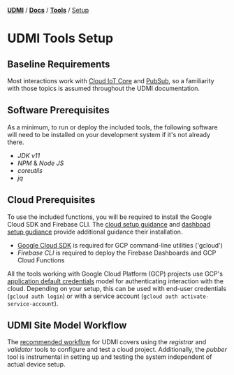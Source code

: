 [**UDMI**](../../) / [**Docs**](../) / [**Tools**](./)
/ [Setup](#)

# UDMI Tools Setup

## Baseline Requirements

Most interactions work with [Cloud IoT Core](https://cloud.google.com/iot/docs/) 
and [PubSub](https://cloud.google.com/pubsub/docs), so a familiarity with those 
topics is assumed throughout the UDMI documentation.

## Software Prerequisites

As a minimum, to run or deploy the included tools, the following software will need 
to be installed on your development system if it's not already there.

*   _JDK v11_
*   _NPM_ & _Node JS_
*   _coreutils_
*   _jq_

## Cloud Prerequisites

To use the included functions, you will be required to install the Google Cloud SDK
and Firebase CLI. The [cloud setup guidance](../cloud/gcp/cloud_setup.md) and 
[dashboad setup gudiance](../cloud/gcp/dashboard.md) provide additional 
guidance their installation.

*   [Google Cloud SDK](https://cloud.google.com/sdk/docs/install) is required
    for GCP command-line utilities ('gcloud') 
*   _Firebase CLI_ is required to deploy the Firebase Dashboards and GCP Cloud Functions

All the tools working with Google Cloud Platform (GCP) projects use GCP's 
[application default credentials](https://cloud.google.com/sdk/gcloud/reference/auth/application-default) 
model for authenticating interaction with the cloud. Depending on your setup, 
this can be used with end-user credentials (`gcloud auth login`) or with a 
service account (`gcloud auth activate-service-account`).

## UDMI Site Model Workflow
The [recommended workflow](../guides/workflow.md) for UDMI covers using the _registrar_ and
_validator_ tools to configure and test a cloud project. Additionally, the _pubber_ tool
is instrumental in setting up and testing the system independent of actual device setup.
